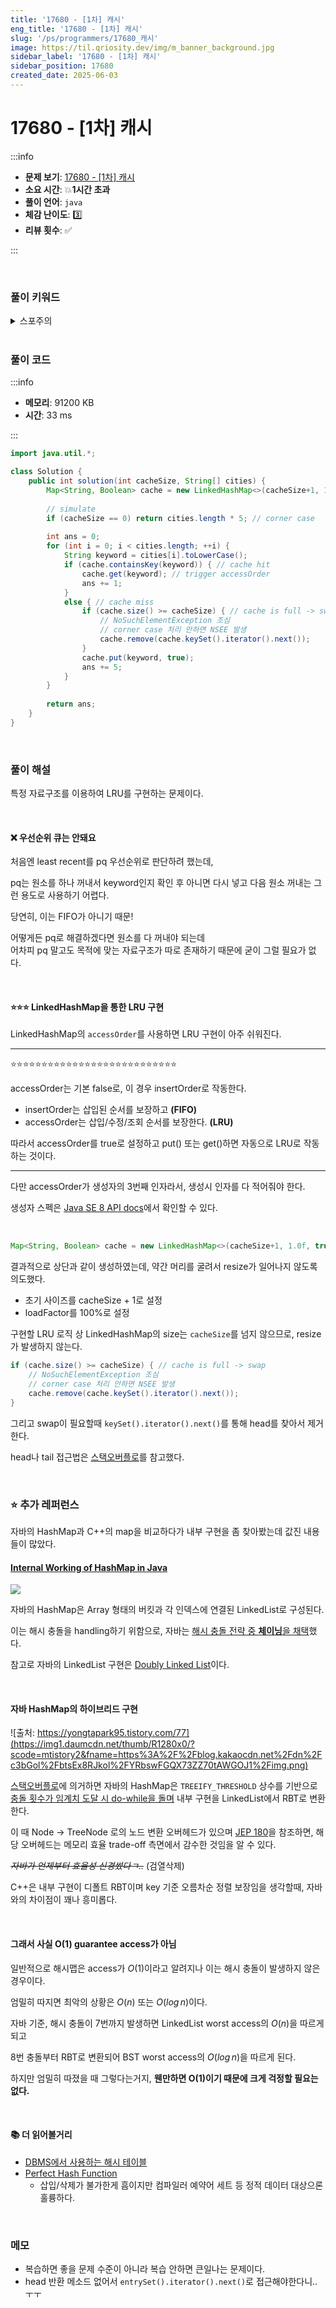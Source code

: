 ```yaml
---
title: '17680 - [1차] 캐시'
eng_title: '17680 - [1차] 캐시'
slug: '/ps/programmers/17680_캐시'
image: https://til.qriosity.dev/img/m_banner_background.jpg
sidebar_label: '17680 - [1차] 캐시'
sidebar_position: 17680
created_date: 2025-06-03
---
```


# 17680 - [1차] 캐시

:::info

- **문제 보기**: [17680 - [1차] 캐시](https://school.programmers.co.kr/learn/courses/30/lessons/17680)
- **소요 시간**: 💥**1시간 초과**
- **풀이 언어**: `java`
- **체감 난이도**: 3️⃣
- **리뷰 횟수**: ✅

:::

<br />

### 풀이 키워드

<details>
<summary>스포주의</summary>

`해시`

</details>

<br />

### 풀이 코드

:::info

- **메모리**: 91200 KB
- **시간**: 33 ms

:::

```java
import java.util.*;

class Solution {
    public int solution(int cacheSize, String[] cities) {
        Map<String, Boolean> cache = new LinkedHashMap<>(cacheSize+1, 1.0f, true);
        
        // simulate
        if (cacheSize == 0) return cities.length * 5; // corner case
        
        int ans = 0;
        for (int i = 0; i < cities.length; ++i) {
            String keyword = cities[i].toLowerCase();
            if (cache.containsKey(keyword)) { // cache hit
                cache.get(keyword); // trigger accessOrder
                ans += 1;
            }
            else { // cache miss
                if (cache.size() >= cacheSize) { // cache is full -> swap
                    // NoSuchElementException 조심
                    // corner case 처리 안하면 NSEE 발생
                    cache.remove(cache.keySet().iterator().next());
                }
                cache.put(keyword, true);
                ans += 5;
            }
        }
        
        return ans;
    }
}
```

<br />

### 풀이 해설

특정 자료구조를 이용하여 LRU를 구현하는 문제이다.

<br />

#### ❌ 우선순위 큐는 안돼요

처음엔 least recent를 pq 우선순위로 판단하려 했는데,

pq는 원소를 하나 꺼내서 keyword인지 확인 후 아니면 다시 넣고 다음 원소 꺼내는 그런 용도로 사용하기 어렵다.

당연히, 이는 FIFO가 아니기 때문!

어떻게든 pq로 해결하겠다면 원소를 다 꺼내야 되는데<br />
어차피 pq 말고도 목적에 맞는 자료구조가 따로 존재하기 때문에 굳이 그럴 필요가 없다.

<br />

#### ⭐⭐⭐ LinkedHashMap을 통한 LRU 구현

LinkedHashMap의 `accessOrder`를 사용하면 LRU 구현이 아주 쉬워진다.

---

⭐⭐⭐⭐⭐⭐⭐⭐⭐⭐⭐⭐⭐⭐⭐⭐⭐⭐⭐⭐⭐⭐⭐⭐⭐⭐⭐

accessOrder는 기본 false로, 이 경우 insertOrder로 작동한다.

- insertOrder는 삽입된 순서를 보장하고 **(FIFO)**
- accessOrder는 삽입/수정/조회 순서를 보장한다. **(LRU)**

따라서 accessOrder를 true로 설정하고 put() 또는 get()하면 자동으로 LRU로 작동하는 것이다.

---

다만 accessOrder가 생성자의 3번째 인자라서, 생성시 인자를 다 적어줘야 한다.

생성자 스펙은 [Java SE 8 API docs](https://docs.oracle.com/javase/8/docs/api/java/util/LinkedHashMap.html)에서 확인할 수 있다.

<br />

```java
Map<String, Boolean> cache = new LinkedHashMap<>(cacheSize+1, 1.0f, true);
```

결과적으로 상단과 같이 생성하였는데, 약간 머리를 굴려서 resize가 일어나지 않도록 의도했다.
- 초기 사이즈를 cacheSize + 1로 설정
- loadFactor를 100%로 설정

구현할 LRU 로직 상 LinkedHashMap의 size는 `cacheSize`를 넘지 않으므로, resize가 발생하지 않는다.

```java
if (cache.size() >= cacheSize) { // cache is full -> swap
    // NoSuchElementException 조심
    // corner case 처리 안하면 NSEE 발생
    cache.remove(cache.keySet().iterator().next());
}
```

그리고 swap이 필요할때 `keySet().iterator().next()`를 통해 head를 찾아서 제거한다.

head나 tail 접근법은 [스택오버플로](https://stackoverflow.com/questions/1936462/get-first-or-last-entry-of-a-linkedhashmap)를 참고했다.

<br />

### ⭐ 추가 레퍼런스

자바의 HashMap과 C++의 map을 비교하다가 내부 구현을 좀 찾아봤는데 값진 내용들이 많았다.

#### [Internal Working of HashMap in Java](https://www.geeksforgeeks.org/internal-working-of-hashmap-java/)
![](https://media.geeksforgeeks.org/wp-content/uploads/20250422164853068313/Internal-Working-of-HashMap-in-Java-.webp)

자바의 HashMap은 Array 형태의 버킷과 각 인덱스에 연결된 LinkedList로 구성된다.

이는 해시 충돌을 handling하기 위함으로, 자바는 [해시 충돌 전략 중 **체이닝**을 채택](https://jaehoney.tistory.com/169)했다.

참고로 자바의 LinkedList 구현은 [Doubly Linked List](https://velog.io/@sweet_sumin/LinkedHashMap-%EB%82%B4%EB%B6%80-%EA%B5%AC%EC%A1%B0-%EC%82%B4%ED%8E%B4%EB%B4%A4%EC%96%B4)이다.

<br />

#### 자바 HashMap의 하이브리드 구현

![출처: https://yongtapark95.tistory.com/77](https://img1.daumcdn.net/thumb/R1280x0/?scode=mtistory2&fname=https%3A%2F%2Fblog.kakaocdn.net%2Fdn%2Fc3bGol%2FbtsEx8RJkol%2FYRbswFGQX73ZZ70tAWGOJ1%2Fimg.png)

[스택오버플로](https://stackoverflow.com/questions/43911369/hashmap-java-8-implementation)에 의거하면 자바의 HashMap은 `TREEIFY_THRESHOLD` 상수를 기반으로 [충돌 횟수가 임계치 도달 시 do-while을 돌며](https://lordofkangs.tistory.com/78) 내부 구현을 LinkedList에서 RBT로 변환한다.

이 때 Node -> TreeNode 로의 노드 변환 오버헤드가 있으며 [JEP 180](https://bugs.openjdk.org/browse/JDK-8046170)을 참조하면, 해당 오버헤드는 메모리 효율 trade-off 측면에서 감수한 것임을 알 수 있다.

~~*자바가 언제부터 효율성 신경썼다ㄱ..*~~ (검열삭제)

C++은 내부 구현이 디폴트 RBT이며 key 기준 오름차순 정렬 보장임을 생각할때, 자바와의 차이점이 꽤나 흥미롭다.

<br />

#### 그래서 사실 O(1) guarantee access가 아님

일반적으로 해시맵은 access가 $O(1)$이라고 알려지나 이는 해시 충돌이 발생하지 않은 경우이다.

엄밀히 따지면 최악의 상황은 $O(n)$ 또는 $O(log\,n)$이다.

자바 기준, 해시 충돌이 7번까지 발생하면 LinkedList worst access의 $O(n)$을 따르게 되고

8번 충돌부터 RBT로 변환되어 BST worst access의 $O(log\,n)$을 따르게 된다.

하지만 엄밀히 따졌을 때 그렇다는거지, **웬만하면 O(1)이기 때문에 크게 걱정할 필요는 없다.**

<br />

#### 📚 더 읽어볼거리

- [DBMS에서 사용하는 해시 테이블](https://code-run.tistory.com/26)
- [Perfect Hash Function](https://upcurvewave.tistory.com/730)
    - 삽입/삭제가 불가한게 흠이지만 컴파일러 예약어 세트 등 정적 데이터 대상으론 훌륭하다.

<br />

### 메모

- 복습하면 좋을 문제 수준이 아니라 복습 안하면 큰일나는 문제이다.
- head 반환 메소드 없어서 `entrySet().iterator().next()`로 접근해야한다니.. ㅜㅜ
